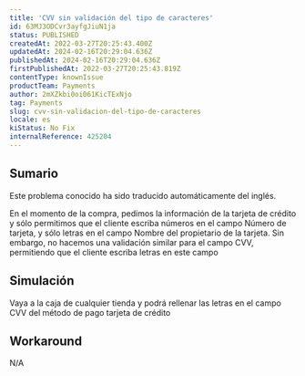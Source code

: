 ```yaml
---
title: 'CVV sin validación del tipo de caracteres'
id: 63MJ3ODCvr3ayfgJiuN1ja
status: PUBLISHED
createdAt: 2022-03-27T20:25:43.400Z
updatedAt: 2024-02-16T20:29:04.636Z
publishedAt: 2024-02-16T20:29:04.636Z
firstPublishedAt: 2022-03-27T20:25:43.819Z
contentType: knownIssue
productTeam: Payments
author: 2mXZkbi0oi061KicTExNjo
tag: Payments
slug: cvv-sin-validacion-del-tipo-de-caracteres
locale: es
kiStatus: No Fix
internalReference: 425204
---
```


## Sumario

<div class="alert alert-info">
  <p>Este problema conocido ha sido traducido automáticamente del inglés.</p>
</div>


En el momento de la compra, pedimos la información de la tarjeta de crédito y sólo permitimos que el cliente escriba números en el campo Número de tarjeta, y sólo letras en el campo Nombre del propietario de la tarjeta. Sin embargo, no hacemos una validación similar para el campo CVV, permitiendo que el cliente escriba letras en este campo



## Simulación


Vaya a la caja de cualquier tienda y podrá rellenar las letras en el campo CVV del método de pago tarjeta de crédito



## Workaround


N/A

